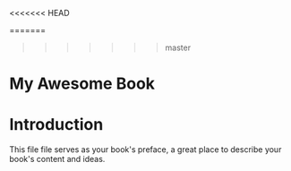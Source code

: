 
<<<<<<< HEAD

=======
>>>>>>> master
# My Awesome Book
# Introduction

This file file serves as your book's preface, a great place to describe your book's content and ideas.

